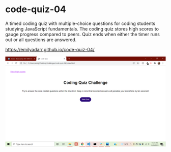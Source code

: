 # code-quiz-04

A timed coding quiz with multiple-choice questions for coding students studying JavaScript fundamentals. The coding quiz stores high scores to gauge progress compared to peers. Quiz ends when either the timer runs out or all questions are answered. 

https://emilyadarr.github.io/code-quiz-04/

![image](https://github.com/emilyadarr/code-quiz-04/blob/main/assets/images/Screenshot%20(29).png?raw=true)
